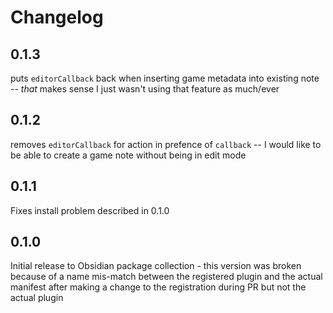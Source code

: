 # Changelog

## 0.1.3
puts `editorCallback` back when inserting game metadata into existing note -- _that_ makes sense I just wasn't using that feature as much/ever

## 0.1.2
removes `editorCallback` for action in prefence of `callback` -- I would like to be able to create a game note without being in edit mode

## 0.1.1
Fixes install problem described in 0.1.0

## 0.1.0
Initial release to Obsidian package collection - this version was broken because of a name mis-match between the registered plugin and the actual manifest after making a change to the registration during PR but not the actual plugin

